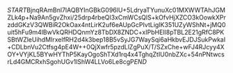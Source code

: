 $START$BjnqRAmBnl7lAQBYInGBkG096lU+5LdryaTYunuXc01MXWWTAhJGMZLk4p+Na9An5gvZhxi/25drp4rbeQI3xCmWCsQlS+kOfvHjXZCO3kOowkXPrzddGKzV3QWBiR2OkOax4ntLirK2uf6eAUpGcPIvtLigIK351UZyWShNt+jMQ0uit5hFu9m4lBwVkQRHDQnmYz8TbDX8ZNDC+xIPbHEIl8pTBL2E21gRfC8PKSBtWZleUihdMIrxelfRH2d4k3bep18B5vSyJG7WaySqi6aHkbvEJDJSukPwkaI+CDLbnVu2Ctfsg4pE4W++0QjXwfr5pzdLlZgPuX/T/SZxChe+wFJ4RJcyy4XOY+VYjKL5BYwHYThP5KayOgoShTXd1rq4x4TghqZtIU0nbZXc+54nPNtwcsrLd4GMCRxhSgohUGv1lShW4LLVo6Le8cgP$END$